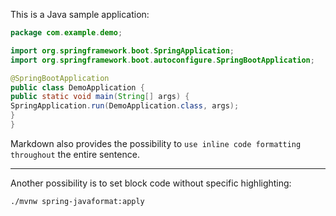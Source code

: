 This is a Java sample application:

```java
package com.example.demo;

import org.springframework.boot.SpringApplication;
import org.springframework.boot.autoconfigure.SpringBootApplication;

@SpringBootApplication
public class DemoApplication {
public static void main(String[] args) {
SpringApplication.run(DemoApplication.class, args);
}
}
```

Markdown also provides the possibility to `use inline code formatting throughout` the entire sentence.

---

Another possibility is to set block code without specific highlighting:

```
./mvnw spring-javaformat:apply
```
